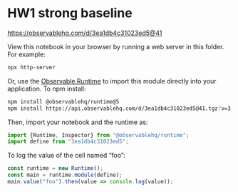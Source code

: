 # HW1 strong baseline

https://observablehq.com/d/3ea1db4c31023ed5@41

View this notebook in your browser by running a web server in this folder. For
example:

~~~sh
npx http-server
~~~

Or, use the [Observable Runtime](https://github.com/observablehq/runtime) to
import this module directly into your application. To npm install:

~~~sh
npm install @observablehq/runtime@5
npm install https://api.observablehq.com/d/3ea1db4c31023ed5@41.tgz?v=3
~~~

Then, import your notebook and the runtime as:

~~~js
import {Runtime, Inspector} from "@observablehq/runtime";
import define from "3ea1db4c31023ed5";
~~~

To log the value of the cell named “foo”:

~~~js
const runtime = new Runtime();
const main = runtime.module(define);
main.value("foo").then(value => console.log(value));
~~~
